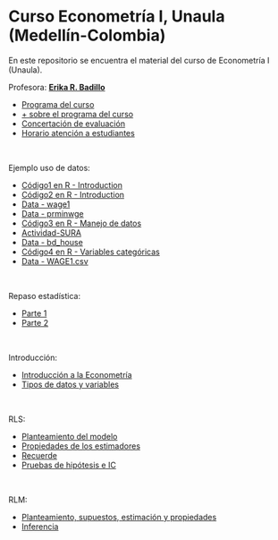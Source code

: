 # Curso Econometría I, Unaula (Medellín-Colombia)
En este repositorio se encuentra el material del curso de Econometría I (Unaula).

Profesora: [**Erika R. Badillo**](https://ebadilloe.github.io)

- [Programa del curso](https://ebadilloe.github.io/EconometriaI/SYLLABUS.xlsx)<br>
- [+ sobre el programa del curso](https://ebadilloe.github.io/EconometriaI/Instrucciones.doc)<br>
- [Concertación de evaluación](https://ebadilloe.github.io/EconometriaI/Concertacionevaluacion.docx)<br>
- [Horario atención a estudiantes](https://ebadilloe.github.io/EconometriaI/Horarioatencion.docx)<br>
<br>

Ejemplo uso de datos:

- [Código1 en R - Introduction](https://ebadilloe.github.io/EconometriaI/Ejemplo1.R)<br>
- [Código2 en R - Introduction](https://ebadilloe.github.io/EconometriaI/Ejemplo2.R)<br>
- [Data - wage1](https://ebadilloe.github.io/EconometriaI/wage1.xlsx)<br>
- [Data - prminwge](https://ebadilloe.github.io/EconometriaI/PRMINWGE.DTA)<br>
- [Código3 en R - Manejo de datos](https://ebadilloe.github.io/EconometriaI/Unidad2.R)<br>
- [Actividad-SURA](https://ebadilloe.github.io/EconometriaI/EBadillo_ActividadSURA.docx)<br>
- [Data - bd_house](https://ebadilloe.github.io/EconometriaI/bd_house.csv)<br>
- [Código4 en R - Variables categóricas](https://ebadilloe.github.io/EconometriaI/Dummies.R)<br>
- [Data - WAGE1.csv](https://ebadilloe.github.io/EconometriaI/WAGE1.csv)<br>

<br>

Repaso estadística:

- [Parte 1](https://ebadilloe.github.io/EconometriaI/RepasoEstadistica_1.pdf)<br>
- [Parte 2](https://ebadilloe.github.io/EconometriaI/RepasoEstadistica_2.pdf)<br>

<br>

Introducción:

- [Introducción a la Econometría](https://ebadilloe.github.io/EconometriaI/IntroducciónEconometria.pdf)<br>
- [Tipos de datos y variables](https://ebadilloe.github.io/EconometriaI/DatosyVariables.pdf)<br>

<br>

RLS:

- [Planteamiento del modelo](https://ebadilloe.github.io/EconometriaI/RLS_planteamiento.pdf)<br>
- [Propiedades de los estimadores](https://ebadilloe.github.io/EconometriaI/RLS_propiedades.pdf)<br>
- [Recuerde](https://ebadilloe.github.io/EconometriaI/RLS_repaso.pdf)<br>
- [Pruebas de hipótesis e IC](https://ebadilloe.github.io/EconometriaI/RLS_Inferencia.pdf)<br>

<br>

RLM:

- [Planteamiento, supuestos, estimación y propiedades](https://ebadilloe.github.io/EconometriaI/RLM_planteamiento.pdf)<br>
- [Inferencia](https://ebadilloe.github.io/EconometriaI/RLM_inferencia.pdf)<br>


